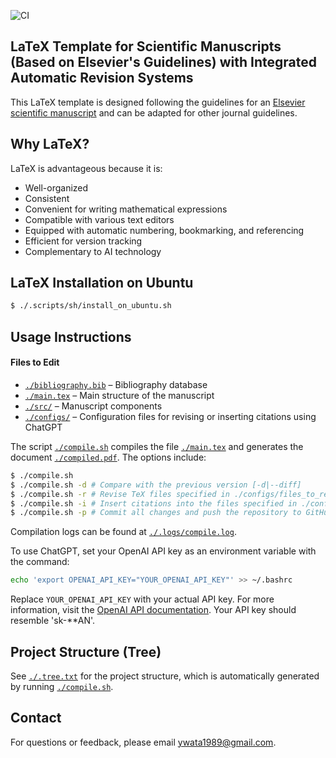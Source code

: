 ![CI](https://github.com/ywatanabe1989/LaTeX-Scientific-Template/actions/workflows/compile.yml/badge.svg)

## LaTeX Template for Scientific Manuscripts (Based on Elsevier's Guidelines) with Integrated Automatic Revision Systems

This LaTeX template is designed following the guidelines for an [Elsevier scientific manuscript](https://www.elsevier.com/researcher/author/policies-and-guidelines/latex-instructions) and can be adapted for other journal guidelines.

## Why LaTeX?
LaTeX is advantageous because it is:
- Well-organized
- Consistent
- Convenient for writing mathematical expressions
- Compatible with various text editors
- Equipped with automatic numbering, bookmarking, and referencing
- Efficient for version tracking
- Complementary to AI technology

## LaTeX Installation on Ubuntu

```bash
$ ./.scripts/sh/install_on_ubuntu.sh
```

## Usage Instructions

#### Files to Edit
- [`./bibliography.bib`](./bibliography.bib) – Bibliography database
- [`./main.tex`](./main.tex) – Main structure of the manuscript
- [`./src/`](./src/) – Manuscript components
- [`./configs/`](./configs/) – Configuration files for revising or inserting citations using ChatGPT

The script [`./compile.sh`](./.scripts/sh/compile.sh) compiles the file [`./main.tex`](./main.tex) and generates the document [`./compiled.pdf`](./compiled.pdf). The options include:

```bash
$ ./compile.sh
$ ./compile.sh -d # Compare with the previous version [-d|--diff]
$ ./compile.sh -r # Revise TeX files specified in ./configs/files_to_revise.txt using ChatGPT [-r|--revise]
$ ./compile.sh -i # Insert citations into the files specified in ./configs/files_to_revise.txt from ./bibliography.bib using ChatGPT [-i|--insert-citations]
$ ./compile.sh -p # Commit all changes and push the repository to GitHub [-p|--push]
```
Compilation logs can be found at [`./.logs/compile.log`](./.logs/compile.log).

To use ChatGPT, set your OpenAI API key as an environment variable with the command:

```bash
echo 'export OPENAI_API_KEY="YOUR_OPENAI_API_KEY"' >> ~/.bashrc
```

Replace `YOUR_OPENAI_API_KEY` with your actual API key. For more information, visit the [OpenAI API documentation](https://openai.com/blog/openai-api). Your API key should resemble 'sk-**AN'.

## Project Structure (Tree)

See [`./.tree.txt`](./.tree.txt) for the project structure, which is automatically generated by running [`./compile.sh`](./compile.sh).

## Contact

For questions or feedback, please email ywata1989@gmail.com.
